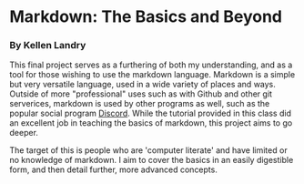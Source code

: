 # Markdown: The Basics and Beyond
### By Kellen Landry

This final project serves as a furthering of both my understanding, and as a tool for those wishing to use the markdown language. Markdown is a simple but very versatile language, used in a wide variety of places and ways. Outside of more "professional" uses such as with Github and other git serverices, markdown is used by other programs as well, such as the popular social program [Discord](https://discordapp.com/). While the tutorial provided in this class did an excellent job in teaching the basics of markdown, this project aims to go deeper. 

The target of this is people who are 'computer literate' and have limited or no knowledge of markdown. I aim to cover the basics in an easily digestible form, and then detail further, more advanced concepts.
